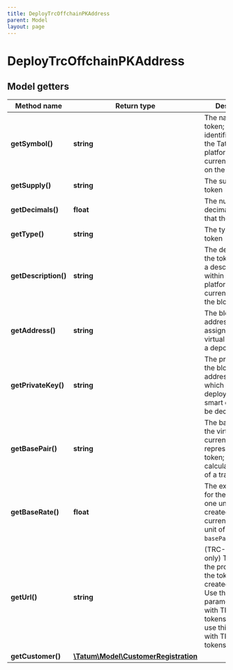 ```yaml
---
title: DeployTrcOffchainPKAddress
parent: Model
layout: page
---
```


# DeployTrcOffchainPKAddress

## Model getters

Method name | Return type | Description | Notes
------------ | ------------- | ------------- | -------------
**getSymbol()** | **string** | The name of the token; used as an identifier within the Tatum platform and as a currency symbol on the blockchain | ex.: `MY_TOKEN`
**getSupply()** | **string** | The supply of the token | ex.: `10000000`
**getDecimals()** | **float** | The number of decimal places that the token has | ex.: `6`
**getType()** | **string** | The type of the token | ex.: `TRC10`
**getDescription()** | **string** | The description of the token; used as a description within the Tatum platform and as a currency name on the blockchain | ex.: `My Public Token`
**getAddress()** | **string** | The blockchain address to be assigned to the virtual account as a deposit address | ex.: `TVAEYCmc15awaDRAjUZ1kvcHwQQaoPw2CW`
**getPrivateKey()** | **string** | The private key of the blockchain address from which the fee for deploying the smart contract will be deducted | ex.: `e75d702ce00987633f8009fbb1eabb5b187cb5b50fe9179a8d6cee6bab076b66`
**getBasePair()** | **string** | The base pair for the virtual currency that represents the token; used to calculate the value of a transaction | ex.: `EUR`
**getBaseRate()** | **float** | The exchange rate for the base pair; one unit of the created virtual currency equals 1 unit of <code>basePair</code>*<code>baseRate</code> | ex.: `1` [optional] [default to 1]
**getUrl()** | **string** | (TRC-10 tokens only) The URL of the project that the token is created for<br/>Use this parameter only with TRC-10 tokens. Do <b>not</b> use this parameter with TRC-20 tokens. | ex.: `https://mytoken.com` [optional]
**getCustomer()** | [**\Tatum\Model\CustomerRegistration**](../CustomerRegistration) |  | ex.: `null` [optional]

